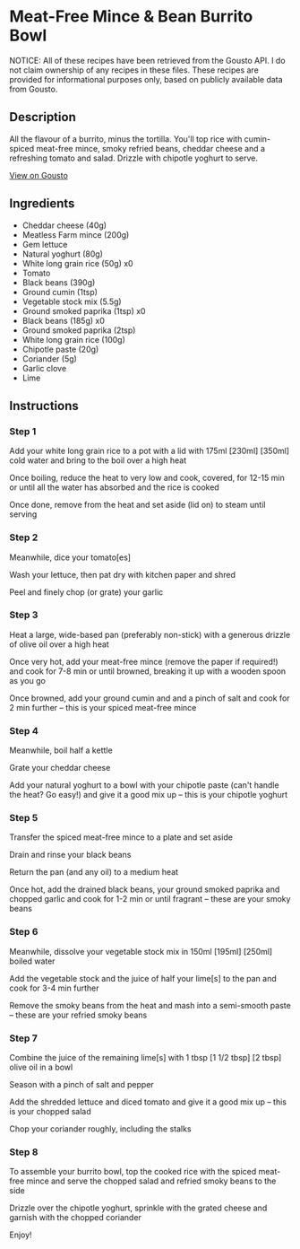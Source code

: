 # Meat-Free Mince & Bean Burrito Bowl

NOTICE: All of these recipes have been retrieved from the Gousto API. I do not claim ownership of any recipes in these files. These recipes are provided for informational purposes only, based on publicly available data from Gousto.

## Description

All the flavour of a burrito, minus the tortilla. You'll top rice with cumin-spiced meat-free mince, smoky refried beans, cheddar cheese and a refreshing tomato and salad. Drizzle with chipotle yoghurt to serve. 

[View on Gousto](https://www.gousto.co.uk/recipes/cookbook/meat-free-mince-black-bean-burrito-bowl)

## Ingredients

- Cheddar cheese (40g)
- Meatless Farm mince (200g)
- Gem lettuce
- Natural yoghurt (80g)
- White long grain rice (50g) x0
- Tomato
- Black beans (390g)
- Ground cumin (1tsp)
- Vegetable stock mix (5.5g)
- Ground smoked paprika (1tsp) x0
- Black beans (185g) x0
- Ground smoked paprika (2tsp)
- White long grain rice (100g)
- Chipotle paste (20g)
- Coriander (5g)
- Garlic clove
- Lime

## Instructions


### Step 1

Add your white long grain rice to a pot with a lid with 175ml <span class="text-purple">[230ml]</span> <span class="text-danger">[350ml]</span> cold water and bring to the boil over a high heat

Once boiling, reduce the heat to very low and cook, covered, for 12-15 min or until all the water has absorbed and the rice is cooked

Once done, remove from the heat and set aside (lid on) to steam until serving


### Step 2

Meanwhile, dice your tomato[es]

Wash your lettuce, then pat dry with kitchen paper and shred

Peel and finely chop (or grate) your garlic


### Step 3

Heat a large, wide-based pan (preferably non-stick) with a generous drizzle of olive oil over a high heat

Once very hot, add your meat-free mince (remove the paper if required!) and cook for 7-8 min or until browned, breaking it up with a wooden spoon as you go

Once browned, add your ground cumin and and a pinch of salt and cook for 2 min further – this is your spiced meat-free mince


### Step 4

Meanwhile, boil half a kettle

Grate your cheddar cheese

Add your natural yoghurt to a bowl with your chipotle paste (can't handle the heat? Go easy!) and give it a good mix up – this is your chipotle yoghurt


### Step 5

Transfer the spiced meat-free mince to a plate and set aside

Drain and rinse your black beans

Return the pan (and any oil) to a medium heat

Once hot, add the drained black beans, your ground smoked paprika and chopped garlic and cook for 1-2 min or until fragrant – these are your smoky beans


### Step 6

Meanwhile, dissolve your vegetable stock mix in 150ml<span class="text-purple"><span class="text-danger"> [195ml] </span>[250ml] </span>boiled water

Add the vegetable stock and the juice of half your lime[s] to the pan and cook for 3-4 min further

Remove the smoky beans from the heat and mash into a semi-smooth paste – these are your refried smoky beans


### Step 7

Combine the juice of the remaining lime[s] with 1 tbsp <span class="text-purple">[1 1/2 tbsp]</span> <span class="text-danger">[2 tbsp]</span> olive oil in a bowl

Season with a pinch of salt and pepper

Add the shredded lettuce and diced tomato and give it a good mix up – this is your chopped salad

Chop your coriander roughly, including the stalks

### Step 8

To assemble your burrito bowl, top the cooked rice with the spiced meat-free mince and serve the chopped salad and refried smoky beans to the side

Drizzle over the chipotle yoghurt, sprinkle with the grated cheese and garnish with the chopped coriander

Enjoy!


